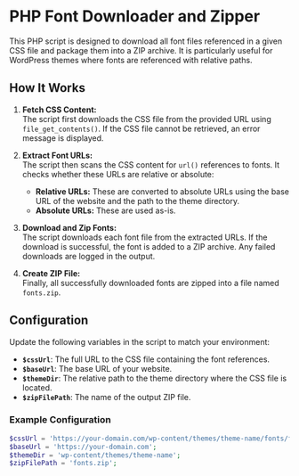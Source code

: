 # PHP Font Downloader and Zipper

This PHP script is designed to download all font files referenced in a given CSS file and package them into a ZIP archive. It is particularly useful for WordPress themes where fonts are referenced with relative paths.

## How It Works

1. **Fetch CSS Content:**  
   The script first downloads the CSS file from the provided URL using `file_get_contents()`. If the CSS file cannot be retrieved, an error message is displayed.

2. **Extract Font URLs:**  
   The script then scans the CSS content for `url()` references to fonts. It checks whether these URLs are relative or absolute:
   - **Relative URLs:** These are converted to absolute URLs using the base URL of the website and the path to the theme directory.
   - **Absolute URLs:** These are used as-is.

3. **Download and Zip Fonts:**  
   The script downloads each font file from the extracted URLs. If the download is successful, the font is added to a ZIP archive. Any failed downloads are logged in the output.

4. **Create ZIP File:**  
   Finally, all successfully downloaded fonts are zipped into a file named `fonts.zip`.

## Configuration

Update the following variables in the script to match your environment:

- **`$cssUrl`**: The full URL to the CSS file containing the font references.
- **`$baseUrl`**: The base URL of your website.
- **`$themeDir`**: The relative path to the theme directory where the CSS file is located.
- **`$zipFilePath`**: The name of the output ZIP file.

### Example Configuration

```php
$cssUrl = 'https://your-domain.com/wp-content/themes/theme-name/fonts/fonts.css?ver=6.6.1';
$baseUrl = 'https://your-domain.com';
$themeDir = 'wp-content/themes/theme-name';
$zipFilePath = 'fonts.zip';
